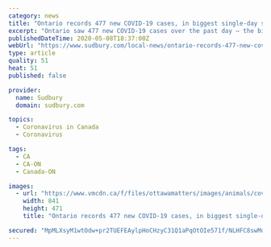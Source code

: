 ```yaml
---
category: news
title: "Ontario records 477 new COVID-19 cases, in biggest single-day spike since May 2"
excerpt: "Ontario saw 477 new COVID-19 cases over the past day — the biggest single-day spike since May 2 — for a total of 19,598 confirmed cases in the province since the pandemic began. The province also had 63 more COVID-19 deaths over the past day,"
publishedDateTime: 2020-05-08T18:37:00Z
webUrl: "https://www.sudbury.com/local-news/ontario-records-477-new-covid-19-cases-in-biggest-single-day-spike-since-may-2-2335958"
type: article
quality: 51
heat: 51
published: false

provider:
  name: Sudbury
  domain: sudbury.com

topics:
  - Coronavirus in Canada
  - Coronavirus

tags:
  - CA
  - CA-ON
  - Canada-ON

images:
  - url: "https://www.vmcdn.ca/f/files/ottawamatters/images/animals/covid-testing-car-ontario.PNG;w=841;h=471;mode=crop"
    width: 841
    height: 471
    title: "Ontario records 477 new COVID-19 cases, in biggest single-day spike since May 2"

secured: "MpMLXsyM1wtOdw+pr2TUEFEAylpHoCHzyC31Q1aPqOtOIe571f/NLHFC8swMqgWjNB0iFIVXAhlKoyjGc7gak2CVRYIOZ0BAn1ajmXI6SMIjY7oAjotv93mWlwKqdyPo7kgkzj68BEkAlgNqHyKZCQnW46i1syGgo2yvEaaBJSV11b45qkbRP5FwIlktbBc3tv9LIT77WSZoZIOEOzI7n1oYGm1HyCF58CB8KU+jo4y13JSgRzkKDN8YbHyTZ8baJgbfT0VvyuY4d24cdLWzndGDLt4NiaHN5+qew/JWKxddpUN22G7YfTHfReN7G2WcvdChtAPS70V58OMpHIaTu+8hTBFc7p5TRsEBGtUtmmaONfqRl1QC4QD/VuiZcisEbVqAO4q1Fmv9RcXRaMPHU2nY0dJ+FbYx4WfWb1HISbDZJG2nhiMuRe8GiRicH+kI5pkKpcsYnxB2k0sI9UCyHuxCgOmdkjt/d5nWG1/Rgm4=;Uk3+l2T8qTRpzxMA4U20HQ=="
---
```


